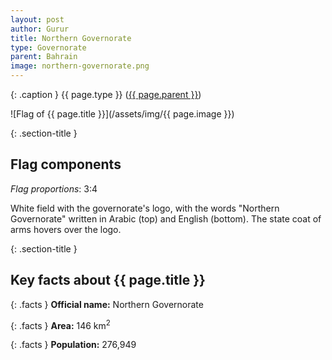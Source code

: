```yaml
---
layout: post
author: Gurur
title: Northern Governorate
type: Governorate
parent: Bahrain
image: northern-governorate.png
---
```

{: .caption }
{{ page.type }} ([{{ page.parent }}](/2019/03/13/bahrain.html))

![Flag of {{ page.title }}](/assets/img/{{ page.image }})

{: .section-title }
## Flag components

*Flag proportions*: 3:4

White field with the governorate's logo, with the words "Northern Governorate" written in Arabic (top) and English (bottom). The state coat of arms hovers over the logo.

{: .section-title }
## Key facts about {{ page.title }}

{: .facts }
**Official name:** Northern Governorate

{: .facts }
**Area:** 146 km<sup>2</sup>

{: .facts }
**Population:** 276,949
